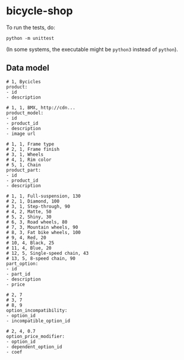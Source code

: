 # bicycle-shop

To run the tests, do:

```shell
python -m unittest
```

(In some systems, the executable might be `python3` instead of `python`).

## Data model

```
# 1, Bycicles
product:
- id
- description

# 1, 1, BMX, http://cdn...
product_model:
- id
- product_id
- description
- image url

# 1, 1, Frame type
# 2, 1, Frame finish
# 3, 1, Wheels
# 4, 1, Rim color
# 5, 1, Chain
product_part:
- id
- product_id
- description

# 1, 1, Full-suspension, 130
# 2, 1, Diamond, 100
# 3, 1, Step-through, 90
# 4, 2, Matte, 50
# 5, 2, Shiny, 30
# 6, 3, Road wheels, 80
# 7, 3, Mountain wheels, 90
# 8, 3, Fat bike wheels, 100
# 9, 4, Red, 20
# 10, 4, Black, 25
# 11, 4, Blue, 20
# 12, 5, Single-speed chain, 43
# 13, 5, 8-speed chain, 90
part_option:
- id
- part_id
- description
- price

# 2, 7
# 3, 7
# 8, 9
option_incompatibility:
- option_id
- incompatible_option_id

# 2, 4, 0.7
option_price_modifier:
- option_id
- dependent_option_id
- coef
```
